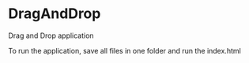 # DragAndDrop
Drag and Drop application 

To run the application, save all files in one folder and run the index.html
